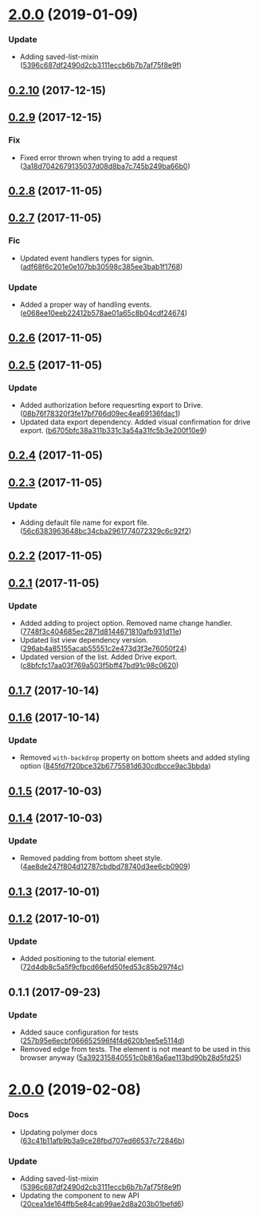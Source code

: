 <a name="2.0.0"></a>
# [2.0.0](https://github.com/advanced-rest-client/saved-requests-panel/compare/0.2.9...2.0.0) (2019-01-09)


### Update

* Adding saved-list-mixin ([5396c687df2490d2cb3111eccb6b7b7af75f8e9f](https://github.com/advanced-rest-client/saved-requests-panel/commit/5396c687df2490d2cb3111eccb6b7b7af75f8e9f))



<a name="0.2.10"></a>
## [0.2.10](https://github.com/advanced-rest-client/saved-requests-panel/compare/0.2.9...0.2.10) (2017-12-15)




<a name="0.2.9"></a>
## [0.2.9](https://github.com/advanced-rest-client/saved-requests-panel/compare/0.2.8...0.2.9) (2017-12-15)


### Fix

* Fixed error thrown when trying to add a request ([3a18d7042679135037d08d8ba7c745b249ba66b0](https://github.com/advanced-rest-client/saved-requests-panel/commit/3a18d7042679135037d08d8ba7c745b249ba66b0))



<a name="0.2.8"></a>
## [0.2.8](https://github.com/advanced-rest-client/saved-requests-panel/compare/0.2.7...0.2.8) (2017-11-05)




<a name="0.2.7"></a>
## [0.2.7](https://github.com/advanced-rest-client/saved-requests-panel/compare/0.2.6...0.2.7) (2017-11-05)


### Fic

* Updated event handlers types for signin. ([adf68f6c201e0e107bb30598c385ee3bab1f1768](https://github.com/advanced-rest-client/saved-requests-panel/commit/adf68f6c201e0e107bb30598c385ee3bab1f1768))

### Update

* Added a proper way of handling events. ([e068ee10eeb22412b578ae01a65c8b04cdf24674](https://github.com/advanced-rest-client/saved-requests-panel/commit/e068ee10eeb22412b578ae01a65c8b04cdf24674))



<a name="0.2.6"></a>
## [0.2.6](https://github.com/advanced-rest-client/saved-requests-panel/compare/0.2.5...0.2.6) (2017-11-05)




<a name="0.2.5"></a>
## [0.2.5](https://github.com/advanced-rest-client/saved-requests-panel/compare/0.2.4...0.2.5) (2017-11-05)


### Update

* Added authorization before requesrting export to Drive. ([08b76f78320f3fe17bf766d09ec4ea69136fdac1](https://github.com/advanced-rest-client/saved-requests-panel/commit/08b76f78320f3fe17bf766d09ec4ea69136fdac1))
* Updated data export dependency. Added visual confirmation for drive export. ([b6705bfc38a311b331c3a54a31fc5b3e200f10e9](https://github.com/advanced-rest-client/saved-requests-panel/commit/b6705bfc38a311b331c3a54a31fc5b3e200f10e9))



<a name="0.2.4"></a>
## [0.2.4](https://github.com/advanced-rest-client/saved-requests-panel/compare/0.2.3...0.2.4) (2017-11-05)




<a name="0.2.3"></a>
## [0.2.3](https://github.com/advanced-rest-client/saved-requests-panel/compare/0.2.2...0.2.3) (2017-11-05)


### Update

* Adding default file name for export file. ([56c6383963648bc34cba2961774072329c6c92f2](https://github.com/advanced-rest-client/saved-requests-panel/commit/56c6383963648bc34cba2961774072329c6c92f2))



<a name="0.2.2"></a>
## [0.2.2](https://github.com/advanced-rest-client/saved-requests-panel/compare/0.2.1...0.2.2) (2017-11-05)




<a name="0.2.1"></a>
## [0.2.1](https://github.com/advanced-rest-client/saved-requests-panel/compare/0.1.7...0.2.1) (2017-11-05)


### Update

* Added adding to project option. Removed name change handler. ([7748f3c404685ec2871d8144671810afb931d11e](https://github.com/advanced-rest-client/saved-requests-panel/commit/7748f3c404685ec2871d8144671810afb931d11e))
* Updated list view dependency version. ([296ab4a85155acab55551c2e473d3f3e76050f24](https://github.com/advanced-rest-client/saved-requests-panel/commit/296ab4a85155acab55551c2e473d3f3e76050f24))
* Updated version of the list. Added Drive export. ([c8bfcfc17aa03f769a503f5bff47bd91c98c0620](https://github.com/advanced-rest-client/saved-requests-panel/commit/c8bfcfc17aa03f769a503f5bff47bd91c98c0620))



<a name="0.1.7"></a>
## [0.1.7](https://github.com/advanced-rest-client/saved-requests-panel/compare/0.1.6...0.1.7) (2017-10-14)




<a name="0.1.6"></a>
## [0.1.6](https://github.com/advanced-rest-client/saved-requests-panel/compare/0.1.5...0.1.6) (2017-10-14)


### Update

* Removed `with-backdrop` property on bottom sheets and added styling option ([845fd7f20bce32b6775581d630cdbcce9ac3bbda](https://github.com/advanced-rest-client/saved-requests-panel/commit/845fd7f20bce32b6775581d630cdbcce9ac3bbda))



<a name="0.1.5"></a>
## [0.1.5](https://github.com/advanced-rest-client/saved-requests-panel/compare/0.1.4...0.1.5) (2017-10-03)




<a name="0.1.4"></a>
## [0.1.4](https://github.com/advanced-rest-client/saved-requests-panel/compare/0.1.3...0.1.4) (2017-10-03)


### Update

* Removed padding from bottom sheet style. ([4ae8de247f804d12787cbdbd78740d3ee6cb0909](https://github.com/advanced-rest-client/saved-requests-panel/commit/4ae8de247f804d12787cbdbd78740d3ee6cb0909))



<a name="0.1.3"></a>
## [0.1.3](https://github.com/advanced-rest-client/saved-requests-panel/compare/0.1.2...0.1.3) (2017-10-01)




<a name="0.1.2"></a>
## [0.1.2](https://github.com/advanced-rest-client/saved-requests-panel/compare/0.1.1...0.1.2) (2017-10-01)


### Update

* Added positioning to the tutorial element. ([72d4db8c5a5f9cfbcd66efd50fed53c85b297f4c](https://github.com/advanced-rest-client/saved-requests-panel/commit/72d4db8c5a5f9cfbcd66efd50fed53c85b297f4c))



<a name="0.1.1"></a>
## 0.1.1 (2017-09-23)


### Update

* Added sauce configuration for tests ([257b95e6ecbf066652596f4f4d620b1ee5e5114d](https://github.com/advanced-rest-client/saved-requests-panel/commit/257b95e6ecbf066652596f4f4d620b1ee5e5114d))
* Removed edge from tests. The element is not meant to be used in this browser anyway ([5a392315840551c0b816a6ae113bd90b28d5fd25](https://github.com/advanced-rest-client/saved-requests-panel/commit/5a392315840551c0b816a6ae113bd90b28d5fd25))



# [2.0.0](https://github.com/advanced-rest-client/saved-requests-panel/compare/0.2.9...2.0.0) (2019-02-08)


### Docs

* Updating polymer docs ([63c41b11afb9b3a9ce28fbd707ed66537c72846b](https://github.com/advanced-rest-client/saved-requests-panel/commit/63c41b11afb9b3a9ce28fbd707ed66537c72846b))

### Update

* Adding saved-list-mixin ([5396c687df2490d2cb3111eccb6b7b7af75f8e9f](https://github.com/advanced-rest-client/saved-requests-panel/commit/5396c687df2490d2cb3111eccb6b7b7af75f8e9f))
* Updating the component to new API ([20cea1de164ffb5e84cab99ae2d8a203b01befd6](https://github.com/advanced-rest-client/saved-requests-panel/commit/20cea1de164ffb5e84cab99ae2d8a203b01befd6))



